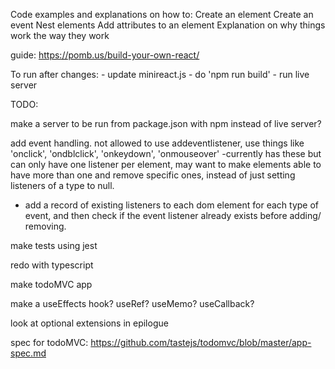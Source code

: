 Code examples and explanations on how to:
    Create an element
    Create an event
    Nest elements
    Add attributes to an element
Explanation on why things work the way they work

guide: https://pomb.us/build-your-own-react/

To run after changes:
    - update minireact.js
    - do 'npm run build'
    - run live server
    
TODO:


make a server to be run from package.json with npm instead of live server?

add event handling. not allowed to use addeventlistener, use things like 'onclick', 'ondblclick', 'onkeydown', 'onmouseover'
-currently has these but can only have one listener per element, may want to make elements able to have more than one and remove specific ones, instead of just setting listeners of a type to null.
- add a record of existing listeners to each dom element for each type of event, and then check if the event listener already exists before adding/ removing.

make tests using jest

redo with typescript



make todoMVC app

make a useEffects hook? useRef? useMemo? useCallback?

look at optional extensions in epilogue

spec for todoMVC:
https://github.com/tastejs/todomvc/blob/master/app-spec.md